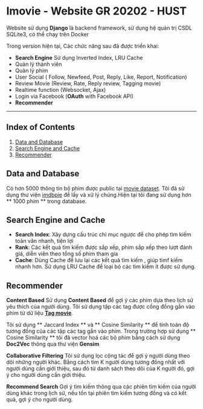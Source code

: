 # Imovie - Website GR 20202 - HUST
Website sử dụng **Django** là backend framework, sử dụng hệ quản trị CSDL SQLite3, có thể chạy trên Docker 

Trong version hiện tại, Các chức năng sau đã được triển khai:
- **Search Engine** Sử dụng Inverted Index, LRU Cache 
- Quản lý thành viên 
- Quản lý phim
- User Social ( Follow, Newfeed, Post, Reply, Like, Report, Notification)
- Review Movie (Review, Rate, Reply review, Tagging movie)
- Realtime function (Websocket, Ajax)
- Login via Facebook (**OAuth** with Facebook API)
- **Recommender** 

***

## Index of Contents
1. [Data and Database](#data-and-database)
2. [Search Engine and Cache](#search-engine)
3. [Recommender](#recommender)


<a name="data-and-database"></a>

## Data and Database 
Có hơn 5000 thông tin bộ phim được public tại [movie dataset](https://www.kaggle.com/oxanozaep/imdb-eda/data). Tôi đã sử dụng thư viện [imdbpie](https://pypi.org/project/imdbpie/) để lấy và xử lý chúng.Hiện tại tôi đang sử dụng hơn ** 1000 phim ** trong database. 

<a name="search-engine"></a>

## Search Engine and Cache

- **Search Index**: Xây dựng cấu trúc chỉ mục ngược để cho phép tìm kiếm toàn văn nhanh, tiện lợi
- **Rank**: Các kết quả tìm kiếm được sắp xếp, phim sắp xếp theo lượt đánh giá, diễn viên theo tổng số phim tham gia
- **Cache**: Dùng Cache để lưu lại các kết quả tìm kiếm , giúp timf kiếm nhanh hơn. Sử dụng LRU Cache để loại bỏ các tìm kiếm ít được sử dụng.

<a name="recommender"></a>

## Recommender

**Content Based**
Sử dụng **Content Based** để gợi ý các phim dựa theo lịch sử yêu thích của người dùng. Tôi sử dụng tập các tag được cồng đồng gắn vào phim từ dữ liệu [**Tag movie**](https://grouplens.org/datasets/movielens/25m/).

Tôi sử dụng ** Jaccard Index ** và ** Cosine Similarity ** để tính toán độ tương đồng của các tập các tag gắn vào phim. Trong trường hợp sử dụng ** Cosine Similarity ** tôi đã vector hoá các bộ phim bằng cách sử dụng **Doc2Vec** thông qua thư viện **Gensim**

**Collaborative Filtering**
Tôi sử dụng lọc cộng tác để gợi ý người dùng theo dõi những người khác. Bằng cách tìm K người dùng tương đồng nhất với người dùng cần giới thiệu, sau đó từ danh sách theo dõi của K người đó, gợi ý cho người dùng cần giới thiệu.

**Recommend Search**
Gợi ý tìm kiếm thông qua các phiên tìm kiếm của người dùng khác trong lịch sử, nếu tồn tại phiên tìm kiếm tương đồng và có kết quả, gợi ý cho người dùng.

